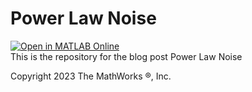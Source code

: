 # Power Law Noise
[![Open in MATLAB Online](https://www.mathworks.com/images/responsive/global/open-in-matlab-online.svg)](https://matlab.mathworks.com/open/github/v1?repo=mathworks/matlab-blog&file=/2023/powerLawNoise/powerLawNoise.mlx)  
This is the repository for the blog post Power Law Noise

Copyright 2023 The MathWorks &reg;, Inc.
